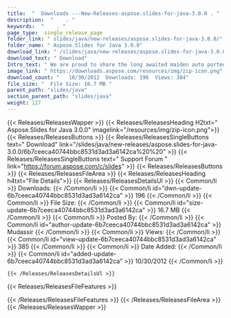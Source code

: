 ```yaml
---
title:  "  Downloads ---New-Releases-aspose.slides-for-java-3.0.0 . " 
description:  "    . " 
keywords:  "    . " 
page_type:  single_release_page
folder_link: " slides/java/new-releases/aspose.slides-for-java-3.0.0/"
folder_name: " Aspose.Slides for Java 3.0.0"
download_link: " /slides/java/new-releases/aspose.slides-for-java-3.0.0/6b7ceeca40744bbc8531d3ad3a6142ca"
download_text: " Download"
Intro_text: " We are proud to share the long awaited maiden auto ported release of Aspose.Slid..."
image_link: " https://downloads.aspose.com/resources/img/zip-icon.png"
download_count: "   10/30/2012  Downloads: 196  Views: 384"
file_size: "  File Size: 16.7 MB "
parent_path: "slides/java"
section_parent_path: "slides/java"
weight: 127 
---
```


{{< Releases/ReleasesWapper >}}
  {{< Releases/ReleasesHeading H2txt=" Aspose.Slides for Java 3.0.0" imagelink="/resources/img/zip-icon.png">}}
  {{< Releases/ReleasesButtons >}}
    {{< Releases/ReleasesSingleButtons text=" Download" link="/slides/java/new-releases/aspose.slides-for-java-3.0.0/6b7ceeca40744bbc8531d3ad3a6142ca%20%20" >}}
    {{< Releases/ReleasesSingleButtons text=" Support Forum " link="https://forum.aspose.com/c/slides" >}}
  {{< Releases/ReleasesButtons >}}
  {{< Releases/ReleasesFileArea >}}
    {{< Releases/ReleasesHeading h4txt="File Details">}}
    {{< Releases/ReleasesDetailsUl >}}
            {{< Common/li  >}} Downloads: {{< /Common/li >}} 
      {{< Common/li id="dwn-update-6b7ceeca40744bbc8531d3ad3a6142ca" >}} 196 {{< /Common/li >}} 
      {{< Common/li  >}} File Size: {{< /Common/li >}} 
      {{< Common/li id="size-update-6b7ceeca40744bbc8531d3ad3a6142ca" >}} 16.7 MB {{< /Common/li >}} 
      {{< Common/li  >}} Posted By: {{< /Common/li >}} 
      {{< Common/li id="author-update-6b7ceeca40744bbc8531d3ad3a6142ca" >}} Mudassir {{< /Common/li >}} 
      {{< Common/li  >}} Views: {{< /Common/li >}} 
      {{< Common/li id="view-update-6b7ceeca40744bbc8531d3ad3a6142ca" >}} 385 {{< /Common/li >}} 
      {{< Common/li  >}} Date Added: {{< /Common/li >}} 
      {{< Common/li id="added-update-6b7ceeca40744bbc8531d3ad3a6142ca" >}} 10/30/2012 {{< /Common/li >}} 

    {{< /Releases/ReleasesDetailsUl >}}

  {{< Releases/ReleasesFileFeatures >}}
      
  {{< /Releases/ReleasesFileFeatures >}}
 {{< /Releases/ReleasesFileArea >}}
{{< /Releases/ReleasesWapper >}}


